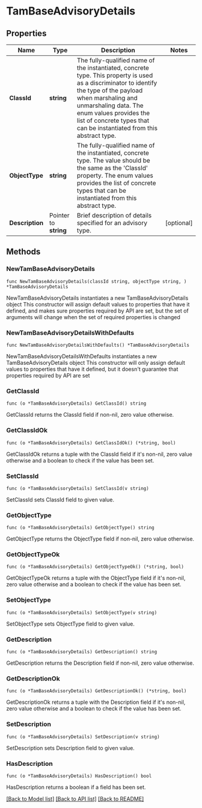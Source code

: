 # TamBaseAdvisoryDetails

## Properties

Name | Type | Description | Notes
------------ | ------------- | ------------- | -------------
**ClassId** | **string** | The fully-qualified name of the instantiated, concrete type. This property is used as a discriminator to identify the type of the payload when marshaling and unmarshaling data. The enum values provides the list of concrete types that can be instantiated from this abstract type. | 
**ObjectType** | **string** | The fully-qualified name of the instantiated, concrete type. The value should be the same as the &#39;ClassId&#39; property. The enum values provides the list of concrete types that can be instantiated from this abstract type. | 
**Description** | Pointer to **string** | Brief description of details specified for an advisory type. | [optional] 

## Methods

### NewTamBaseAdvisoryDetails

`func NewTamBaseAdvisoryDetails(classId string, objectType string, ) *TamBaseAdvisoryDetails`

NewTamBaseAdvisoryDetails instantiates a new TamBaseAdvisoryDetails object
This constructor will assign default values to properties that have it defined,
and makes sure properties required by API are set, but the set of arguments
will change when the set of required properties is changed

### NewTamBaseAdvisoryDetailsWithDefaults

`func NewTamBaseAdvisoryDetailsWithDefaults() *TamBaseAdvisoryDetails`

NewTamBaseAdvisoryDetailsWithDefaults instantiates a new TamBaseAdvisoryDetails object
This constructor will only assign default values to properties that have it defined,
but it doesn't guarantee that properties required by API are set

### GetClassId

`func (o *TamBaseAdvisoryDetails) GetClassId() string`

GetClassId returns the ClassId field if non-nil, zero value otherwise.

### GetClassIdOk

`func (o *TamBaseAdvisoryDetails) GetClassIdOk() (*string, bool)`

GetClassIdOk returns a tuple with the ClassId field if it's non-nil, zero value otherwise
and a boolean to check if the value has been set.

### SetClassId

`func (o *TamBaseAdvisoryDetails) SetClassId(v string)`

SetClassId sets ClassId field to given value.


### GetObjectType

`func (o *TamBaseAdvisoryDetails) GetObjectType() string`

GetObjectType returns the ObjectType field if non-nil, zero value otherwise.

### GetObjectTypeOk

`func (o *TamBaseAdvisoryDetails) GetObjectTypeOk() (*string, bool)`

GetObjectTypeOk returns a tuple with the ObjectType field if it's non-nil, zero value otherwise
and a boolean to check if the value has been set.

### SetObjectType

`func (o *TamBaseAdvisoryDetails) SetObjectType(v string)`

SetObjectType sets ObjectType field to given value.


### GetDescription

`func (o *TamBaseAdvisoryDetails) GetDescription() string`

GetDescription returns the Description field if non-nil, zero value otherwise.

### GetDescriptionOk

`func (o *TamBaseAdvisoryDetails) GetDescriptionOk() (*string, bool)`

GetDescriptionOk returns a tuple with the Description field if it's non-nil, zero value otherwise
and a boolean to check if the value has been set.

### SetDescription

`func (o *TamBaseAdvisoryDetails) SetDescription(v string)`

SetDescription sets Description field to given value.

### HasDescription

`func (o *TamBaseAdvisoryDetails) HasDescription() bool`

HasDescription returns a boolean if a field has been set.


[[Back to Model list]](../README.md#documentation-for-models) [[Back to API list]](../README.md#documentation-for-api-endpoints) [[Back to README]](../README.md)


